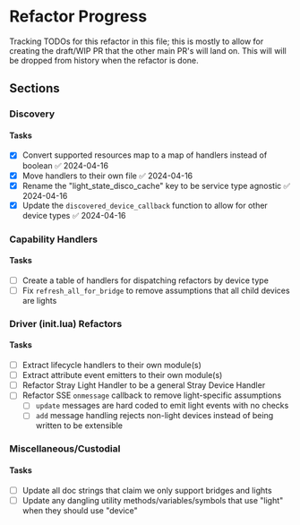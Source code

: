 # Refactor Progress

Tracking TODOs for this refactor in this file; this is mostly to allow for creating the draft/WIP PR that the other main PR's will land on. This will will be dropped from history when the refactor is done.

## Sections

### Discovery

#### Tasks

- [x] Convert supported resources map to a map of handlers instead of boolean ✅ 2024-04-16
- [x] Move handlers to their own file ✅ 2024-04-16
- [x] Rename the "light_state_disco_cache" key to be service type agnostic ✅ 2024-04-16
- [x] Update the `discovered_device_callback` function to allow for other device types ✅ 2024-04-16

### Capability Handlers

#### Tasks

- [ ] Create a table of handlers for dispatching refactors by device type
- [ ] Fix `refresh_all_for_bridge` to remove assumptions that all child devices are lights

### Driver (init.lua) Refactors

#### Tasks

- [ ] Extract lifecycle handlers to their own module(s)
- [ ] Extract attribute event emitters to their own module(s)
- [ ] Refactor Stray Light Handler to be a general Stray Device Handler
- [ ] Refactor SSE `onmessage` callback to remove light-specific assumptions
  - [ ] `update` messages are hard coded to emit light events with no checks
  - [ ] `add` message handling rejects non-light devices instead of being written to be extensible

### Miscellaneous/Custodial

#### Tasks

- [ ] Update all doc strings that claim we only support bridges and lights
- [ ] Update any dangling utility methods/variables/symbols that use "light" when they should use "device"

